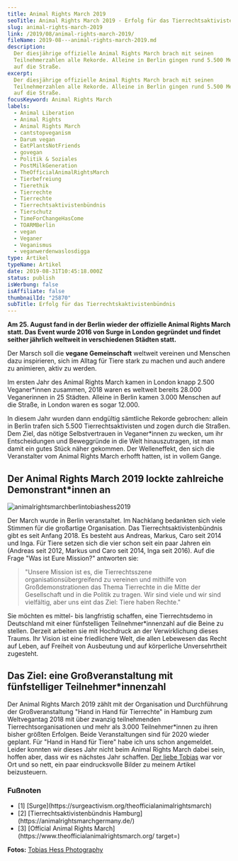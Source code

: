 ```yaml
---
title: Animal Rights March 2019
seoTitle: Animal Rights March 2019 - Erfolg für das Tierrechtsaktivistenbündnis
slug: animal-rights-march-2019
link: /2019/08/animal-rights-march-2019/
fileName: 2019-08---animal-rights-march-2019.md
description:
  Der diesjährige offizielle Animal Rights March brach mit seinen
  Teilnehmerzahlen alle Rekorde. Alleine in Berlin gingen rund 5.500 Menschen
  auf die Straße.
excerpt:
  Der diesjährige offizielle Animal Rights March brach mit seinen
  Teilnehmerzahlen alle Rekorde. Alleine in Berlin gingen rund 5.500 Menschen
  auf die Straße.
focusKeyword: Animal Rights March
labels:
  - Animal Liberation
  - Animal Rights
  - Animal Rights March
  - cantstopveganism
  - Darum vegan
  - EatPlantsNotFriends
  - govegan
  - Politik & Soziales
  - PostMilkGeneration
  - TheOfficialAnimalRightsMarch
  - Tierbefreiung
  - Tierethik
  - Tierrechte
  - Tierrechte
  - Tierrechtsaktivistenbündnis
  - Tierschutz
  - TimeForChangeHasCome
  - TOARMBerlin
  - vegan
  - Veganer
  - Veganismus
  - veganwerdenwaslosdigga
type: Artikel
typeName: Artikel
date: 2019-08-31T10:45:18.000Z
status: publish
isWerbung: false
isAffiliate: false
thumbnailId: "25870"
subTitle: Erfolg für das Tierrechtskaktivistenbündnis
---
```


<strong>Am 25. August fand in der Berlin wieder der offizielle Animal Rights
March statt. Das Event wurde 2016 von Surge [](#1) in London gegründet und
findet seither jährlich weltweit in verschiedenen Städten statt.</strong>

Der Marsch soll die <strong>vegane Gemeinschaft</strong> weltweit vereinen und
Menschen dazu inspirieren, sich im Alltag für Tiere stark zu machen und auch
andere zu animieren, aktiv zu werden.

Im ersten Jahr des Animal Rights March kamen in London knapp 2.500
Veganer\*innen zusammen, 2018 waren es weltweit bereits 28.000 Veganerinnen in
25 Städten. Alleine in Berlin kamen 3.000 Menschen auf die Straße, in London
waren es sogar 12.000.

In diesem Jahr wurden dann endgültig sämtliche Rekorde gebrochen: allein in
Berlin trafen sich 5.500 Tierrechtsaktivisten und zogen durch die Straßen. Dem
Ziel, das nötige Selbstvertrauen in Veganer\*innen zu wecken, um ihr
Entscheidungen und Beweggründe in die Welt hinauszutragen, ist man damit ein
gutes Stück näher gekommen. Der Welleneffekt, den sich die Veranstalter vom
Animal Rights March erhofft hatten, ist in vollem Gange.

## Der Animal Rights March 2019 lockte zahlreiche Demonstrant\*innen an

![animalrightsmarchberlintobiashess2019](http://cardamonchai.com/wp-content/uploads/2019/08/animal-rights-march-2019-tobias-hess-photography-400x279.jpg "Andreas, Caro, Markus, Inga (v.l.n.r) vom Tierrechtsaktivistenbündnis Hamburg")

Der March wurde in Berlin [](#2) veranstaltet. Im Nachklang bedankten sich viele
Stimmen für die großartige Organisation. Das Tierrechtsaktivistenbündnis gibt es
seit Anfang 2018. Es besteht aus Andreas, Markus, Caro seit 2014 und Inga. Für
Tiere setzen sich die vier schon seit ein paar Jahren ein (Andreas seit 2012,
Markus und Caro seit 2014, Inga seit 2016). Auf die Frage "Was ist Eure
Mission?" antworten sie:

<blockquote>"Unsere Mission ist es, die Tierrechtsszene organisationsübergreifend zu vereinen und mithilfe von Großdemonstrationen das Thema Tierrechte in die Mitte der Gesellschaft und in die Politik zu tragen. Wir sind viele und wir sind vielfältig, aber uns eint das Ziel: Tiere haben Rechte."</blockquote>

Sie möchten es mittel- bis langfristig schaffen, eine Tierrechtsdemo in
Deutschland mit einer fünfstelligen Teilnehmer\*innenzahl auf die Beine zu
stellen. Derzeit arbeiten sie mit Hochdruck an der Verwirklichung dieses Traums.
Ihr Vision ist eine friedlichere Welt, die allen Lebewesen das Recht auf Leben,
auf Freiheit von Ausbeutung und auf körperliche Unversehrtheit zugesteht.

## Das Ziel: eine Großveranstaltung mit fünfstelliger Teilnehmer\*innenzahl

Der Animal Rights March 2019 zählt mit der Organisation und Durchführung der
Großveranstaltung "Hand in Hand für Tierrechte" in Hamburg zum Weltvegantag 2018
mit über zwanzig teilnehmenden Tierrechtsorganisationen und mehr als 3.000
Teilnehmer\*innen zu ihren bisher größten Erfolgen. Beide Veranstaltungen sind
für 2020 wieder geplant. Für "Hand in Hand für Tiere" habe ich uns schon
angemeldet. Leider konnten wir dieses Jahr nicht beim Animal Rights March dabei
sein, hoffen aber, dass wir es nächstes Jahr schaffen.
[Der liebe Tobias](/2019/08/vegan-models-so-ticken-veganerinnen/) war vor Ort
und so nett, ein paar eindrucksvolle Bilder zu meinem Artikel beizusteuern.

### Fußnoten

<ul>
    <li id="1">[1]  [Surge](https://surgeactivism.org/theofficialanimalrightsmarch) </li>
    <li id="2">[2]  [Tierrechtsaktivistenbündnis Hamburg](https://animalrightsmarchgermany.de/) </li>
    <li id="3">[3]  [Official Animal Rights March](https://www.theofficialanimalrightsmarch.org/ target=) </li>
</ul>

<strong>Fotos:</strong>
[Tobias Hess Photography](https://tobiashess-photography.com)
